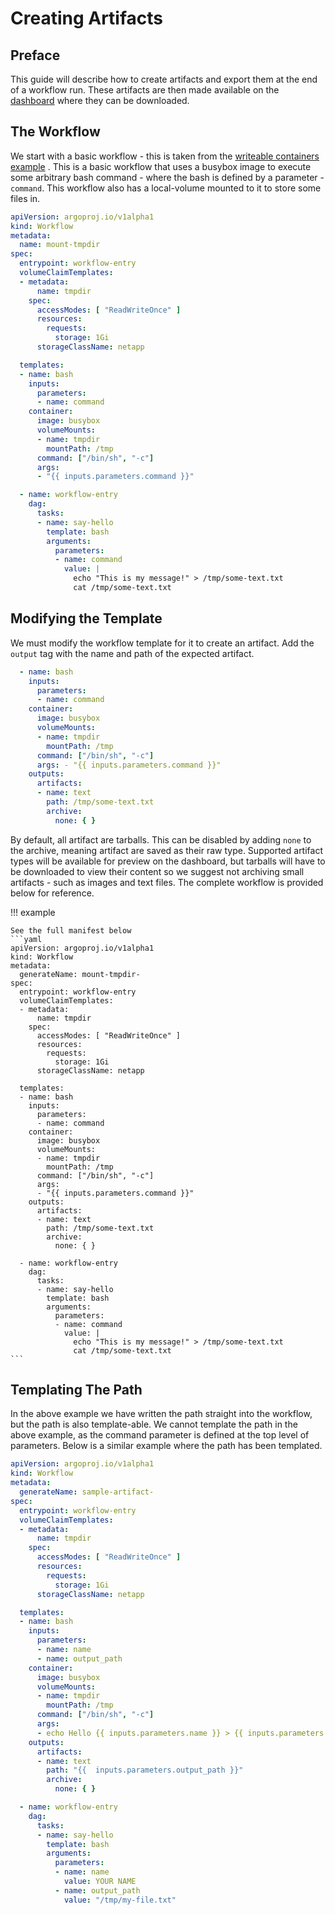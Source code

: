 # Creating Artifacts

## Preface

This guide will describe how to create artifacts and export them at the end of a workflow run. These artifacts are then made available on the [dashboard](https://workflows.diamond.ac.uk/workflows) where they can be downloaded.

## The Workflow

We start with a basic workflow - this is taken from the [writeable containers example](/how-tos/create-writeable-container) . This is a basic workflow that uses a busybox image to execute some arbitrary bash command - where the bash is defined by a parameter - `command`.
This workflow also has a local-volume mounted to it to store some files in.

```yaml
apiVersion: argoproj.io/v1alpha1
kind: Workflow
metadata:
  name: mount-tmpdir
spec:
  entrypoint: workflow-entry
  volumeClaimTemplates:
  - metadata:
      name: tmpdir
    spec:
      accessModes: [ "ReadWriteOnce" ]
      resources:
        requests:
          storage: 1Gi
      storageClassName: netapp

  templates:
  - name: bash
    inputs:
      parameters:
      - name: command
    container:
      image: busybox
      volumeMounts:
      - name: tmpdir
        mountPath: /tmp
      command: ["/bin/sh", "-c"]
      args:
      - "{{ inputs.parameters.command }}"

  - name: workflow-entry
    dag:
      tasks:
      - name: say-hello
        template: bash
        arguments:
          parameters:
          - name: command
            value: |
              echo "This is my message!" > /tmp/some-text.txt
              cat /tmp/some-text.txt
```

## Modifying the Template

We must modify the workflow template for it to create an artifact. Add the `output` tag with the name and path of the expected artifact.

```yaml
  - name: bash
    inputs:
      parameters:
      - name: command
    container:
      image: busybox
      volumeMounts:
      - name: tmpdir
        mountPath: /tmp
      command: ["/bin/sh", "-c"]
      args: - "{{ inputs.parameters.command }}"
    outputs:
      artifacts:
      - name: text
        path: /tmp/some-text.txt
        archive:
          none: { }
```

By default, all artifact are tarballs. This can be disabled by adding `none` to the archive, meaning artifact are saved as their raw type. Supported artifact types will be available for preview on the dashboard, but tarballs will have to be downloaded to view their content so we suggest not archiving small artifacts - such as images and text files.
The complete workflow is provided below for reference.


!!! example

    See the full manifest below
    ```yaml
    apiVersion: argoproj.io/v1alpha1
    kind: Workflow
    metadata:
      generateName: mount-tmpdir-
    spec:
      entrypoint: workflow-entry
      volumeClaimTemplates:
      - metadata:
          name: tmpdir
        spec:
          accessModes: [ "ReadWriteOnce" ]
          resources:
            requests:
              storage: 1Gi
          storageClassName: netapp

      templates:
      - name: bash
        inputs:
          parameters:
          - name: command
        container:
          image: busybox
          volumeMounts:
          - name: tmpdir
            mountPath: /tmp
          command: ["/bin/sh", "-c"]
          args:
          - "{{ inputs.parameters.command }}"
        outputs:
          artifacts:
          - name: text
            path: /tmp/some-text.txt
            archive:
              none: { }

      - name: workflow-entry
        dag:
          tasks:
          - name: say-hello
            template: bash
            arguments:
              parameters:
              - name: command
                value: |
                  echo "This is my message!" > /tmp/some-text.txt
                  cat /tmp/some-text.txt
    ```

## Templating The Path

In the above example we have written the path straight into the workflow, but the path is also template-able. 
We cannot template the path in the above example, as the command parameter is defined at the top level of parameters.
Below is a similar example where the path has been templated.

```yaml
apiVersion: argoproj.io/v1alpha1
kind: Workflow
metadata:
  generateName: sample-artifact-
spec:
  entrypoint: workflow-entry
  volumeClaimTemplates:
  - metadata:
      name: tmpdir
    spec:
      accessModes: [ "ReadWriteOnce" ]
      resources:
        requests:
          storage: 1Gi
      storageClassName: netapp

  templates:
  - name: bash
    inputs:
      parameters:
      - name: name 
      - name: output_path
    container:
      image: busybox
      volumeMounts:
      - name: tmpdir
        mountPath: /tmp
      command: ["/bin/sh", "-c"]
      args:
      - echo Hello {{ inputs.parameters.name }} > {{ inputs.parameters.output_path }}
    outputs:
      artifacts:
      - name: text
        path: "{{  inputs.parameters.output_path }}"
        archive:
          none: { }

  - name: workflow-entry
    dag:
      tasks:
      - name: say-hello
        template: bash
        arguments:
          parameters: 
          - name: name
            value: YOUR NAME
          - name: output_path
            value: "/tmp/my-file.txt"
```